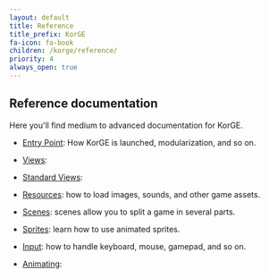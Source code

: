 ```yaml
---
layout: default
title: Reference
title_prefix: KorGE
fa-icon: fa-book
children: /korge/reference/
priority: 4
always_open: true
---
```


## Reference documentation

Here you'll find medium to advanced documentation for KorGE.

- [Entry Point](entrypoint): How KorGE is  launched, modularization, and so on.

- [Views](views):

- [Standard Views](views_standard):

- [Resources](resources): how to load images, sounds, and other game assets.

- [Scenes](scene): scenes allow you to split a game in several parts.

- [Sprites](sprites): learn how to use animated sprites.

- [Input](input): how to handle keyboard, mouse, gamepad, and so on.

- [Animating](animation):
